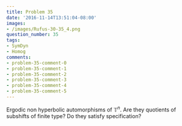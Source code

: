 ```yaml
---
title: Problem 35
date: '2016-11-14T13:51:04-08:00'
images:
- /images/Rufus-30-35_4.png
question_number: 35
tags:
- SymDyn
- Homog
comments:
- problem-35-comment-0
- problem-35-comment-1
- problem-35-comment-2
- problem-35-comment-3
- problem-35-comment-4
- problem-35-comment-5
---
```

Ergodic non hyperbolic automorphisms of $\mathbb{T}^n$. Are they quotients of
subshifts of finite type? Do they satisfy specification?

